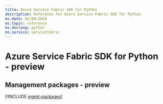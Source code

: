 ```yaml
---
title: Azure Service Fabric SDK for Python
description: Reference for Azure Service Fabric SDK for Python
ms.date: 02/09/2024
ms.topic: reference
ms.devlang: python
ms.service: servicefabric
---
```

# Azure Service Fabric SDK for Python - preview

## Management packages - preview
[!INCLUDE [mgmt-packages](service-fabric-mgmt-index.md)]